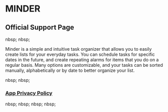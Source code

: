 # MINDER
## Official Support Page

nbsp;
nbsp;

Minder is a simple and intuitive task organizer that allows you to easily create lists for your everyday tasks.  You can schedule tasks for specific dates in the future, and create repeating alarms for items that you do on a regular basis.  Many options are customizable, and your tasks can be sorted manually, alphabetically or by date to better organize your list.

nbsp;
nbsp;

### [App Privacy Policy](https://wattholm.github.io/apps/minder/privacy)

nbsp;
nbsp;
nbsp;
nbsp;

